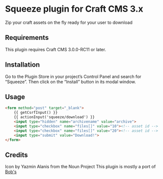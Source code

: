 # Squeeze plugin for Craft CMS 3.x

Zip your craft assets on the fly ready for your user to download

## Requirements

This plugin requires Craft CMS 3.0.0-RC11 or later.

## Installation

Go to the Plugin Store in your project’s Control Panel and search for “Squeeze”. Then click on the “Install” button in its modal window.

## Usage

```html
<form method="post" target="_blank">
    {{ getCsrfInput() }}
    {{ actionInput('squeeze/download') }}
    <input type="hidden" name="archivename" value="archive">
    <input type="checkbox" name="files[]" value="10"><!-- asset id -->
    <input type="checkbox" name="files[]" value="20"><!-- asset id -->
    <input type="submit" value="Download!">
</form>
```

## Credits

Icon by Yazmin Alanis from the Noun Project
This plugin is mostly a port of [Bob's](https://github.com/boboldehampsink/zipassets)
